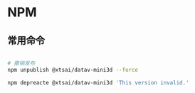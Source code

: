 # NPM 

## 常用命令


```bash

# 撤销发布
npm unpublish @xtsai/datav-mini3d --force

npm depreacte @xtsai/datav-mini3d 'This version invalid.'

```
